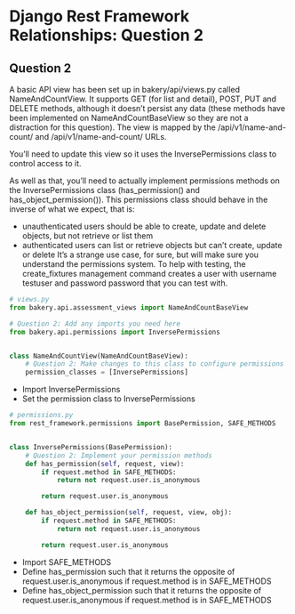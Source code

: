 # Django Rest Framework Relationships: Question 2

## Question 2
A basic API view has been set up in bakery/api/views.py called NameAndCountView. It supports GET (for list and detail), POST, PUT and DELETE methods, although it doesn’t persist any data (these methods have been implemented on NameAndCountBaseView so they are not a distraction for this question). The view is mapped by the /api/v1/name-and-count/ and /api/v1/name-and-count/<pk> URLs.

You’ll need to update this view so it uses the InversePermissions class to control access to it.

As well as that, you’ll need to actually implement permissions methods on the InversePermissions class (has_permission() and has_object_permission()). This permissions class should behave in the inverse of what we expect, that is:
- unauthenticated users should be able to create, update and delete objects, but not retrieve or list them
- authenticated users can list or retrieve objects but can’t create, update or delete
It’s a strange use case, for sure, but will make sure you understand the permissions system.
To help with testing, the create_fixtures management command creates a user with username testuser and password password that you can test with.


```python
# views.py
from bakery.api.assessment_views import NameAndCountBaseView

# Question 2: Add any imports you need here
from bakery.api.permissions import InversePermissions


class NameAndCountView(NameAndCountBaseView):
    # Question 2: Make changes to this class to configure permissions
    permission_classes = [InversePermissions]
```
- Import InversePermissions
- Set the permission class to InversePermissions


```python
# permissions.py
from rest_framework.permissions import BasePermission, SAFE_METHODS


class InversePermissions(BasePermission):
    # Question 2: Implement your permission methods
    def has_permission(self, request, view):
        if request.method in SAFE_METHODS:
            return not request.user.is_anonymous

        return request.user.is_anonymous

    def has_object_permission(self, request, view, obj):
        if request.method in SAFE_METHODS:
            return not request.user.is_anonymous

        return request.user.is_anonymous
```

- Import SAFE_METHODS
- Define has_permission such that it returns the opposite of request.user.is_anonymous if request.method is in SAFE_METHODS
- Define has_object_permission such that it returns the opposite of request.user.is_anonymous if request.method is in SAFE_METHODS